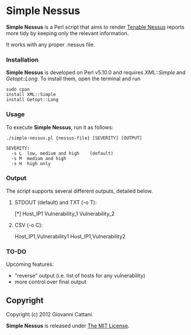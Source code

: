 # Simple Nessus

**Simple Nessus** is a Perl script that aims to render [Tenable Nessus](http://www.tenable.com/products/nessus) reports more tidy by keeping only the relevant information.

It works with any proper .nessus file.

### Installation

**Simple Nessus** is developed on Perl v5.10.0 and requires _XML::Simple_ and _Getopt::Long_. To install them, open the terminal and run

	sudo cpan
	install XML::Simple
	install Getopt::Long


### Usage

To execute **Simple Nessus**, run it as follows:
	
	./simple-nessus.pl {nessus-file} [SEVERITY] [OUTPUT]

	SEVERITY:
	  -s L	low, medium and high	(default)
	  -s M	medium and high
	  -s H	high only
	

### Output 

The script supports several different outputs, detailed below.

1) STDOUT (default) and TXT (-o T):

	[*] Host_IP1
	Vulnerability_1
	Vulnerability_2

2) CSV (-o C):

	Host_IP1,Vulnerability1
	Host_IP1,Vulnerability2

### TO-DO

Upcoming features:

* "reverse" output (i.e. list of hosts for any vulnerability) 
* more control over final output


## Copyright

Copyright (c) 2012 Giovanni Cattani.

**Simple Nessus** is released under [The MIT License](http://www.opensource.org/licenses/mit-license.php).